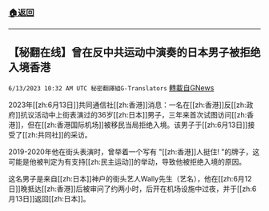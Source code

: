 ###  [:house:返回](README.md)
---


## 【秘翻在线】曾在反中共运动中演奏的日本男子被拒绝入境香港
`6/13/2023 10:32 AM UTC 秘密翻譯組G-Translators` [轉載自GNews](https://gnews.org/articles/1380144)

         

2023年[[zh:6月13日]]共同通信社[[zh:香港]]消息：一名在[[zh:香港]]反[[zh:政府]]抗议活动中上街表演过的36岁[[zh:日本]]男子，三年来首次试图访问[[zh:香港]]，但在[[zh:香港国际机场]]被移民当局拒绝入境。该男子于[[zh:6月13日]]接受了[[zh:共同社]]的采访。

2019-2020年他在街头表演时，曾举着一个写有 "[[zh:香港]]人挺住! "的牌子，这可能是他被判定为有支持[[zh:民主运动]]的举动，导致他被拒绝入境的原因。

这名男子是来自[[zh:日本]]神户的街头艺人Wally先生（艺名），他在[[zh:6月12日]]晚抵达[[zh:香港]]后被审问了约两小时，后开在机场设施中过夜，并于[[zh:6月13日]]返回[[zh:日本]]。
